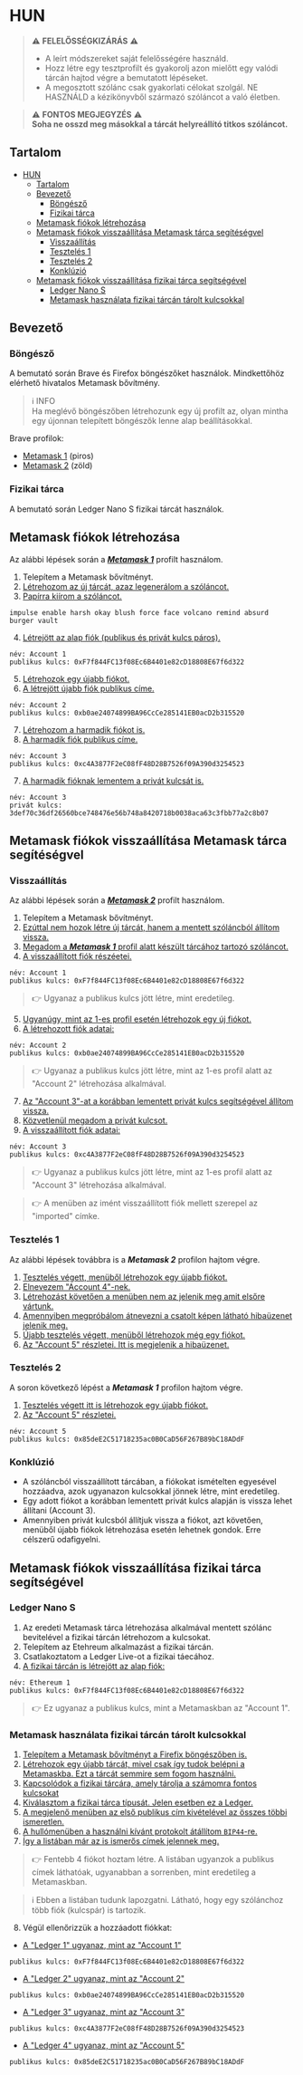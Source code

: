 # HUN

> ⚠️ **FELELŐSSÉGKIZÁRÁS** ⚠️
>- A leírt módszereket saját felelősségére használd.
>- Hozz létre egy tesztprofilt és gyakorolj azon mielőtt egy valódi tárcán hajtod végre a bemutatott lépéseket.
>- A megosztott szólánc csak gyakorlati célokat szolgál. NE HASZNÁLD a kézikönyvből származó szóláncot a való életben.

> ⚠️ **FONTOS MEGJEGYZÉS** ⚠️<br> **Soha ne osszd meg másokkal a tárcát helyreállító titkos szóláncot.**

## Tartalom
- [HUN](#hun)
  * [Tartalom](#tartalom)
  * [Bevezető](#bevezet-)
    + [Böngésző](#b-ng-sz-)
    + [Fizikai tárca](#fizikai-t-rca)
  * [Metamask fiókok létrehozása](#metamask-fi-kok-l-trehoz-sa)
  * [Metamask fiókok visszaállítása Metamask tárca segítéségvel](#metamask-fi-kok-vissza-ll-t-sa-metamask-t-rca-seg-t-s-gvel)
    + [Visszaállítás](#vissza-ll-t-s)
    + [Tesztelés 1](#tesztel-s-1)
    + [Tesztelés 2](#tesztel-s-2)
    + [Konklúzió](#konkl-zi-)
  * [Metamask fiókok visszaállítása fizikai tárca segítségével](#metamask-fi-kok-vissza-ll-t-sa-fizikai-t-rca-seg-ts-g-vel)
    + [Ledger Nano S](#ledger-nano-s)
    + [Metamask használata fizikai tárcán tárolt kulcsokkal](#metamask-haszn-lata-fizikai-t-rc-n-t-rolt-kulcsokkal)

## Bevezető
### Böngésző
A bemutató során Brave és Firefox böngészőket használok. Mindkettőhöz elérhető hivatalos Metamask bővítmény.

> ℹ️ INFO <br>Ha meglévő böngészőben létrehozunk egy új profilt az, olyan mintha egy újonnan telepített böngészők lenne alap beállításokkal.

Brave profilok:
- [Metamask 1](../images/A01.png) (piros)
- [Metamask 2](../images/B01.png) (zöld)

### Fizikai tárca
A bemutató során Ledger Nano S fizikai tárcát használok.

## Metamask fiókok létrehozása
Az alábbi lépések során a [_**Metamask 1**_](../images/A01.png) profilt használom.
1. Telepítem a Metamask bővítményt.
2. [Létrehozom az új tárcát, azaz legenerálom a szóláncot.](../images/A02.png)
3. [Papírra kiírom a szóláncot.](../images/A03.png)
```
impulse enable harsh okay blush force face volcano remind absurd burger vault
```
4. [Létrejött az alap fiók (publikus és privát kulcs páros).](../images/A04.png)
```
név: Account 1
publikus kulcs: 0xF7f844FC13f08Ec6B4401e82cD18808E67f6d322
```
5. [Létrehozok egy újabb fiókot.](../images/A05.png)
6. [A létrejött újabb fiók publikus címe.](../images/A06.png)
```
név: Account 2
publikus kulcs: 0xb0ae24074899BA96CcCe285141EB0acD2b315520
```
7. [Létrehozom a harmadik fiókot is.](../images/A07.png)
8. [A harmadik fiók publikus címe.](../images/A08.png)
```
név: Account 3
publikus kulcs: 0xc4A3877F2eC08fF48D28B7526f09A390d3254523
```
7. [A harmadik fióknak lementem a privát kulcsát is.](../images/A09.png)
```
név: Account 3
privát kulcs: 3def70c36df26560bce748476e56b748a8420718b0038aca63c3fbb77a2c8b07
```

## Metamask fiókok visszaállítása Metamask tárca segítéségvel
### Visszaállítás
Az alábbi lépések során a [_**Metamask 2**_](../images/B01.png) profilt használom.
1. Telepítem a Metamask bővítményt.
2. [Ezúttal nem hozok létre új tárcát, hanem a mentett szóláncból állítom vissza.](../images/B02.png)
3. [Megadom a _**Metamask 1**_ profil alatt készült tárcához tartozó szóláncot.](../images/B03.png)
4. [A visszaállított fiók részéetei.](../images/B04.png)
```
név: Account 1
publikus kulcs: 0xF7f844FC13f08Ec6B4401e82cD18808E67f6d322
```
> 👉 Ugyanaz a publikus kulcs jött létre, mint eredetileg.

5. [Ugyanúgy, mint az 1-es profil esetén létrehozok egy új fiókot.](../images/B05.png)
6. [A létrehozott fiók adatai:](../images/B06.png)
``` 
név: Account 2
publikus kulcs: 0xb0ae24074899BA96CcCe285141EB0acD2b315520
``` 
> 👉 Ugyanaz a publikus kulcs jött létre, mint az 1-es profil alatt az "Account 2" létrehozása alkalmával.

7. [Az "Account 3"-at a korábban lementett privát kulcs segítségével állítom vissza.](../images/B07.png)
8. [Közvetlenül megadom a privát kulcsot.](../images/B08.png)
9. [A visszaállított fiók adatai:](../images/B09.png)
```
név: Account 3
publikus kulcs: 0xc4A3877F2eC08fF48D28B7526f09A390d3254523
```
> 👉 Ugyanaz a publikus kulcs jött létre, mint az 1-es profil alatt az "Account 3" létrehozása alkalmával.

> 👉 A menüben az imént visszaállított fiók mellett szerepel az "imported" címke.

### Tesztelés 1
Az alábbi lépések továbbra is a _**Metamask 2**_ profilon hajtom végre.
1. [Tesztelés végett, menüből létrehozok egy újabb fiókot.](../images/B10.png)
2. [Elnevezem "Account 4"-nek.](../images/B11.png)
3. [Létrehozást követően a menüben nem az jelenik meg amit elsőre vártunk.](../images/B12.png)
4. [Amennyiben megpróbálom átnevezni a csatolt képen látható hibaüzenet jelenik meg.](../images/B13.png)
5. [Újabb tesztelés végett, menüből létrehozok még egy fiókot.](../images/B14.png)
6. [Az "Account 5" részletei. Itt is megjelenik a hibaüzenet.](../images/B15.png)

### Tesztelés 2
A soron következő lépést a _**Metamask 1**_ profilon hajtom végre.
1. [Tesztelés végett itt is létrehozok egy újabb fiókot.](../images/B17.png)
2. [Az "Account 5" részletei.](../images/B17.png)
```
név: Account 5
publikus kulcs: 0x85deE2C51718235ac0B0CaD56F267B89bC18ADdF
```

### Konklúzió
- A szóláncból visszaállított tárcában, a fiókokat ismételten egyesével hozzáadva, azok ugyanazon kulcsokkal jönnek létre, mint eredetileg.
- Egy adott fiókot a korábban lementett privát kulcs alapján is vissza lehet állítani (Account 3).
- Amennyiben privát kulcsból állítjuk vissza a fiókot, azt követően, menüből újabb fiókok létrehozása esetén lehetnek gondok. Erre célszerű odafigyelni.

## Metamask fiókok visszaállítása fizikai tárca segítségével
### Ledger Nano S
1. Az eredeti Metamask tárca létrehozása alkalmával mentett szólánc bevitelével a fizikai tárcán létrehozom a kulcsokat.
2. Telepítem az Etehreum alkalmazást a fizikai tárcán.
3. Csatlakoztatom a Ledger Live-ot a fizikai táecához.
4. [A fizikai tárcán is létrejött az alap fiók:](../images/C01.png)
```
név: Ethereum 1
publikus kulcs: 0xF7f844FC13f08Ec6B4401e82cD18808E67f6d322
```
> 👉 Ez ugyanaz a publikus kulcs, mint a Metamaskban az "Account 1".

### Metamask használata fizikai tárcán tárolt kulcsokkal
1. [Telepítem a Metamask bővítményt a Firefix böngészőben is.](../images/C02.png)
2. [Létrehozok egy újabb tárcát, mivel csak így tudok belépni a Metamaskba. Ezt a tárcát semmire sem fogom használni.](../images/C03.png)
3. [Kapcsolódok a fizikai tárcára, amely tárolja a számomra fontos kulcsokat](../images/C04.png)
4. [Kiválasztom a fizikai tárca típusát. Jelen esetben ez a Ledger.](../images/C05.png)
5. [A megjelenő menüben az első publikus cím kivételével az összes többi ismeretlen.](../images/C06.png)
6. [A hullómenüben a használni kívánt protokolt átállítom `BIP44`-re.](../images/C07.png)
7. [Így a listában már az is ismerős címek jelennek meg.](../images/C08.png)
> 👉 Fentebb 4 fiókot hoztam létre. A listában ugyanzok a publikus címek láthatóak, ugyanabban a sorrenben, mint eredetileg a Metamaskban.

> ℹ️ Ebben a listában tudunk lapozgatni. Látható, hogy egy szólánchoz több fiók (kulcspár) is tartozik. 

8. Végül ellenőrizzük a hozzáadott fiókkat:
- [A "Ledger 1" ugyanaz, mint az "Account 1"](../images/C09.png)
```
publikus kulcs: 0xF7f844FC13f08Ec6B4401e82cD18808E67f6d322
```
- [A "Ledger 2" ugyanaz, mint az "Account 2"](../images/C10.png)
```
publikus kulcs: 0xb0ae24074899BA96CcCe285141EB0acD2b315520
```
- [A "Ledger 3" ugyanaz, mint az "Account 3"](../images/C11.png)
```
publikus kulcs: 0xc4A3877F2eC08fF48D28B7526f09A390d3254523
```
- [A "Ledger 4" ugyanaz, mint az "Account 5"](../images/C12.png)
```
publikus kulcs: 0x85deE2C51718235ac0B0CaD56F267B89bC18ADdF
```
